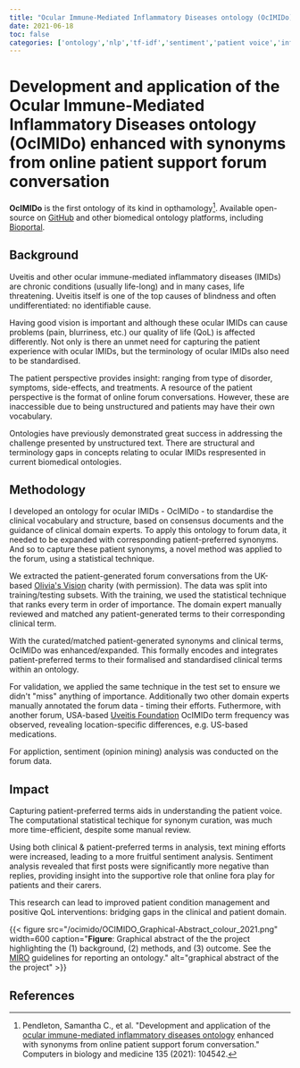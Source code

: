 ```yaml
---
title: "Ocular Immune-Mediated Inflammatory Diseases ontology (OcIMIDo)"
date: 2021-06-18
toc: false
categories: ['ontology','nlp','tf-idf','sentiment','patient voice','inflammation','tool']
---
```


# Development and application of the Ocular Immune-Mediated Inflammatory Diseases ontology (OcIMIDo) enhanced with synonyms from online patient support forum conversation

**OcIMIDo** is the first ontology of its kind in opthamology[^ocimido].
Available open-source on [GitHub](https://github.com/sap218/ocimido "github") and other biomedical ontology platforms, including [Bioportal](https://bioportal.bioontology.org/ontologies/OCIMIDO "bioportal").

## Background

Uveitis and other ocular immune-mediated inflammatory diseases (IMIDs) are chronic conditions (usually life-long) and in many cases, life threatening.
Uveitis itself is one of the top causes of blindness and often undifferentiated: no identifiable cause.

Having good vision is important and although these ocular IMIDs can cause problems (pain, blurriness, etc.) our quality of life (QoL) is affected differently.
Not only is there an unmet need for capturing the patient experience with ocular IMIDs, but the terminology of ocular IMIDs also need to be standardised.

The patient perspective provides insight: ranging from type of disorder, symptoms, side-effects, and treatments.
A resource of the patient perspective is the format of online forum conversations.
However, these are inaccessible due to being unstructured and patients may have their own vocabulary.

Ontologies have previously demonstrated great success in addressing the challenge presented by unstructured text.
There are structural and terminology gaps in concepts relating to ocular IMIDs respresented in current biomedical ontologies.

## Methodology

I developed an ontology for ocular IMIDs - OcIMIDo - to standardise the clinical vocabulary and structure, based on consensus documents and the guidance of clinical domain experts.
To apply this ontology to forum data, it needed to be expanded with corresponding patient-preferred synonyms.
And so to capture these patient synonyms, a novel method was applied to the forum, using a statistical technique.

We extracted the patient-generated forum conversations from the UK-based [Olivia's Vision](https://www.oliviasvision.org/ "olivias vision") charity (with permission).
The data was split into training/testing subsets. With the training, we used the statistical technique that ranks every term in order of importance.
The domain expert manually reviewed and matched any patient-generated terms to their corresponding clinical term.

With the curated/matched patient-generated synonyms and clinical terms, OcIMIDo was enhanced/expanded.
This formally encodes and integrates patient-preferred terms to their formalised and standardised clinical terms within an ontology.

For validation, we applied the same technique in the test set to ensure we didn't "miss" anything of importance.
Additionally two other domain experts manually annotated the forum data - timing their efforts.
Futhermore, with another forum, USA-based [Uveitis Foundation](https://uveitis.org/ "uveitis foundation") OcIMIDo term frequency was observed, revealing location-specific differences, e.g. US-based medications.

For appliction, sentiment (opinion mining) analysis was conducted on the forum data.

## Impact

Capturing patient-preferred terms aids in understanding the patient voice.
The computational statistical techique for synonym curation, was much more time-efficient, despite some manual review.

Using both clinical & patient-preferred terms in analysis, text mining efforts were increased, leading to a more fruitful sentiment analysis.
Sentiment analysis revealed that first posts were significantly more negative than replies, providing insight into the supportive role that online fora play for patients and their carers.

This research can lead to improved patient condition management and positive QoL interventions: bridging gaps in the clinical and patient domain.

{{< figure src="/ocimido/OCIMIDO_Graphical-Abstract_colour_2021.png" width=600 caption="**Figure**: Graphical abstract of the the project highlighting the (1) background, (2) methods, and (3) outcome. See the [MIRO](https://sap218.github.io/ocimido/MIRO 'miro') guidelines for reporting an ontology." alt="graphical abstract of the the project" >}}

## References

[^ocimido]: Pendleton, Samantha C., et al. "Development and application of the [ocular immune-mediated inflammatory diseases ontology](https://www.sciencedirect.com/science/article/pii/S001048252100336X "paper for ontology project") enhanced with synonyms from online patient support forum conversation." Computers in biology and medicine 135 (2021): 104542.
